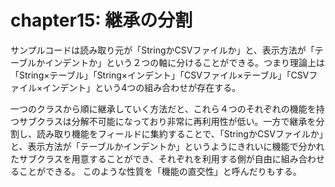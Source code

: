 # chapter15: 継承の分割

サンプルコードは読み取り元が「StringかCSVファイルか」と、表示方法が「テーブルかインデントか」という２つの軸に分けることができる。つまり理論上は「String×テーブル」「String×インデント」「CSVファイル×テーブル」「CSVファイル×インデント」という4つの組み合わせが存在する。

一つのクラスから順に継承していく方法だと、これら４つのそれぞれの機能を持つサブクラスは分解不可能になっており非常に再利用性が低い。一方で継承を分割し、読み取り機能をフィールドに集約することで、「StringかCSVファイルか」と、表示方法が「テーブルかインデントか」というようにきれいに機能で分かれたサブクラスを用意することができ、それぞれを利用する側が自由に組み合わせることができる。
このような性質を「機能の直交性」と呼んだりもする。